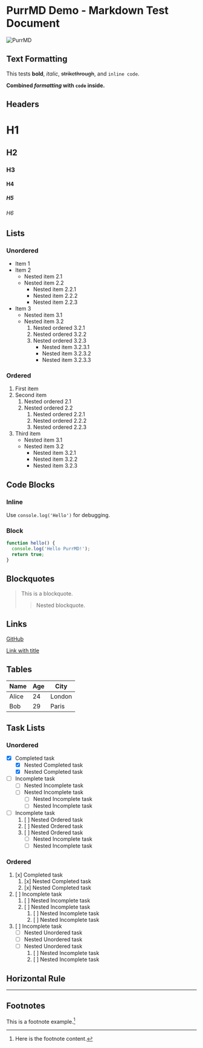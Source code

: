 # PurrMD Demo - Markdown Test Document

![PurrMD](./logo.png)

## Text Formatting

This tests **bold**, *italic*, ~~strikethrough~~, and `inline code`.

**Combined *formatting* with `code` inside.**

## Headers

# H1
## H2
### H3
#### H4
##### H5
###### H6

## Lists

### Unordered

- Item 1
- Item 2
    - Nested item 2.1
    - Nested item 2.2
        - Nested item 2.2.1
        - Nested item 2.2.2
        - Nested item 2.2.3
- Item 3
    * Nested item 3.1
    * Nested item 3.2
        1. Nested ordered 3.2.1
        2. Nested ordered 3.2.2
        3. Nested ordered 3.2.3
            + Nested item 3.2.3.1
            + Nested item 3.2.3.2
            + Nested item 3.2.3.3

### Ordered

1. First item
2. Second item
    1. Nested ordered 2.1
    2. Nested ordered 2.2
        1. Nested ordered 2.2.1
        2. Nested ordered 2.2.2
        3. Nested ordered 2.2.3
3. Third item
    - Nested item 3.1
    - Nested item 3.2
        * Nested item 3.2.1
        * Nested item 3.2.2
        * Nested item 3.2.3

## Code Blocks

### Inline

Use `console.log('Hello')` for debugging.

### Block

```javascript
function hello() {
  console.log('Hello PurrMD!');
  return true;
}
```

## Blockquotes

> This is a blockquote.
>> Nested blockquote.

## Links

[GitHub](https://github.com/luoluoqixi/purrmd)

[Link with title](https://github.com/luoluoqixi/purrmd "PurrMD")

## Tables

| Name   | Age | City    |
| ------ | --- | ------- |
| Alice  | 24  | London  |
| Bob    | 29  | Paris   |

## Task Lists

### Unordered

- [x] Completed task
    - [x] Nested Completed task
    - [x] Nested Completed task
- [ ] Incomplete task
    - [ ] Nested Incomplete task
    - [ ] Nested Incomplete task
        - [ ] Nested Incomplete task
        - [ ] Nested Incomplete task
- [ ] Incomplete task
    1. [ ] Nested Ordered task
    2. [ ] Nested Ordered task
    3. [ ] Nested Ordered task
        - [ ] Nested Incomplete task
        - [ ] Nested Incomplete task

### Ordered

1. [x] Completed task
    1. [x] Nested Completed task
    2. [x] Nested Completed task
2. [ ] Incomplete task
    1. [ ] Nested Incomplete task
    2. [ ] Nested Incomplete task
        1. [ ] Nested Incomplete task
        2. [ ] Nested Incomplete task
3. [ ] Incomplete task
    - [ ] Nested Unordered task
    - [ ] Nested Unordered task
    - [ ] Nested Unordered task
        1. [ ] Nested Incomplete task
        2. [ ] Nested Incomplete task

## Horizontal Rule

---

## Footnotes

This is a footnote example.[^1]

[^1]: Here is the footnote content.

